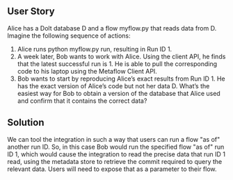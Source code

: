 
## User Story
Alice has a Dolt database D and a flow myflow.py that reads data from D. Imagine the following sequence of actions:

1. Alice runs python myflow.py run, resulting in Run ID 1.
2. A week later, Bob wants to work with Alice. Using the client API, he finds that the latest successful run is 1. He is able to pull the corresponding code to his laptop using the Metaflow Client API.
3. Bob wants to start by reproducing Alice’s exact results from Run ID 1. He has the exact version of Alice’s code but not her data D. What’s the easiest way for Bob to obtain a version of the database that Alice used and confirm that it contains the correct data?

## Solution
We can tool the integration in such a way that users can run a flow "as of" another run ID. So, in this case Bob would run the specified flow "as of" run ID 1, which would cause the integration to read the precise data that run ID 1 read, using the metadata store to retrieve the commit required to query the relevant data. Users will need to expose that as a parameter to their flow.